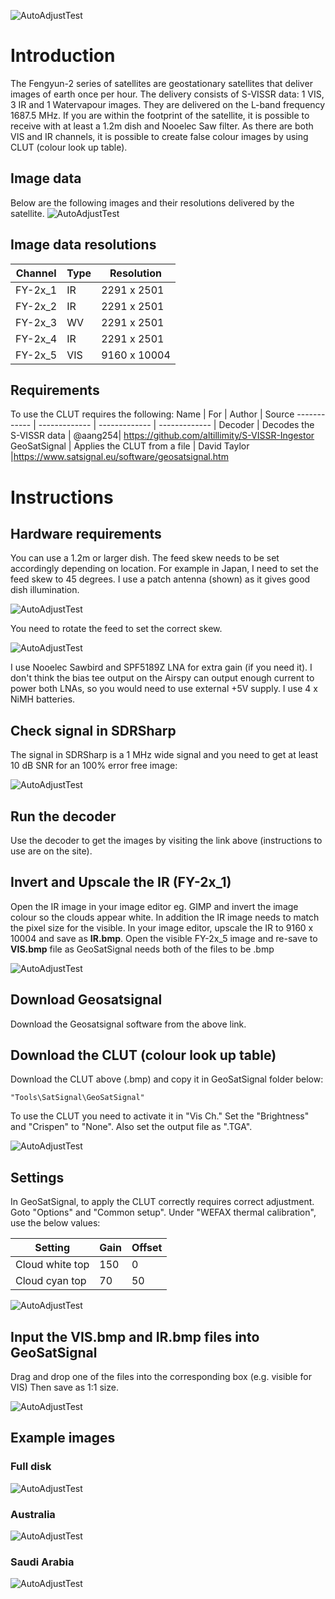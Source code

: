 ![AutoAdjustTest](images/title.png)
# Introduction

The Fengyun-2 series of satellites are geostationary satellites that deliver images of earth once per hour. The delivery consists of S-VISSR data: 1 VIS, 3 IR and 1 Watervapour images. They are delivered on the L-band frequency 1687.5 MHz. If you are within the footprint of the satellite, it is possible to receive with at least a 1.2m dish and Nooelec Saw filter.
As there are both VIS and IR channels, it is possible to create false colour images by using CLUT (colour look up table).

## Image data
Below are the following images and their resolutions delivered by the satellite.
![AutoAdjustTest](images/FY_images.png)

## Image data resolutions
Channel | Type | Resolution |
------------ | ------------- | ------------- |
FY-2x_1 | IR | 2291 x 2501
FY-2x_2 | IR | 2291 x 2501
FY-2x_3 | WV | 2291 x 2501
FY-2x_4 | IR | 2291 x 2501
FY-2x_5 | VIS | 9160 x 10004

## Requirements
To use the CLUT requires the following:
Name | For | Author | Source
------------ | ------------- | ------------- | ------------- |
Decoder | Decodes the S-VISSR data | @aang254| https://github.com/altillimity/S-VISSR-Ingestor
GeoSatSignal | Applies the CLUT from a file | David Taylor |https://www.satsignal.eu/software/geosatsignal.htm
# Instructions
## Hardware requirements
You can use a 1.2m or larger dish. The feed skew needs to be set accordingly depending on location. For example in Japan, I need to set the feed skew to 45 degrees.
I use a patch antenna (shown) as it gives good dish illumination.

![AutoAdjustTest](images/dimension.png)

You need to rotate the feed to set the correct skew.

![AutoAdjustTest](images/skew.png)

I use Nooelec Sawbird and SPF5189Z LNA for extra gain (if you need it). I don't think the bias tee output on the Airspy can output enough current to power both LNAs, so you would need to use external +5V supply. I use 4 x NiMH batteries.
## Check signal in SDRSharp
The signal in SDRSharp is a 1 MHz wide signal and you need to get at least 10 dB SNR for an 100% error free image:

![AutoAdjustTest](images/level_patch.png)

## Run the decoder
Use the decoder to get the images by visiting the link above (instructions to use are on the site).

## Invert and Upscale the IR (FY-2x_1)

Open the IR image in your image editor eg. GIMP and invert the image colour so the clouds appear white. In addition the IR image needs to match the pixel size for the visible. In your image editor, upscale the IR to 9160 x 10004 and save as <b>IR.bmp</b>.
Open the visible FY-2x_5 image and re-save to <b>VIS.bmp</b> file as GeoSatSignal needs both of the files to be .bmp

![AutoAdjustTest](images/IR_invert.png)

## Download Geosatsignal
Download the Geosatsignal software from the above link.

## Download the CLUT (colour look up table)
Download the CLUT above (.bmp) and copy it in GeoSatSignal folder below: 
```
"Tools\SatSignal\GeoSatSignal"
```
To use the CLUT you need to activate it in "Vis Ch." Set the "Brightness" and "Crispen" to "None".
Also set the output file as ".TGA".

![AutoAdjustTest](images/JobSetup.png)

## Settings
In GeoSatSignal, to apply the CLUT correctly requires correct adjustment. Goto "Options" and "Common setup". Under "WEFAX thermal calibration", use the below values:

Setting | Gain | Offset |
------------ | ------------- | ------------- |
Cloud white top| 150 | 0 |
Cloud cyan top | 70 | 50 |

![AutoAdjustTest](images/Calibration.png)

## Input the VIS.bmp and IR.bmp files into GeoSatSignal
Drag and drop one of the files into the corresponding box (e.g. visible for VIS)
Then save as 1:1 size.

![AutoAdjustTest](images/geoSat.png)


## Example images
### Full disk
![AutoAdjustTest](images/Applying_CLUT.png)

### Australia
![AutoAdjustTest](images/clut_vis_6.png)

### Saudi Arabia
![AutoAdjustTest](images/saudi_arabia.png)
